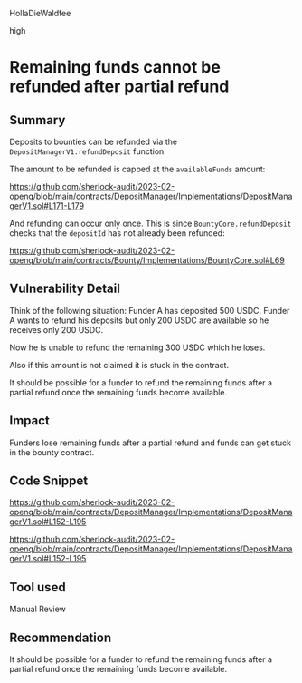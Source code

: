 HollaDieWaldfee

high

# Remaining funds cannot be refunded after partial refund

## Summary
Deposits to bounties can be refunded via the `DepositManagerV1.refundDeposit` function.

The amount to be refunded is capped at the `availableFunds` amount:

https://github.com/sherlock-audit/2023-02-openq/blob/main/contracts/DepositManager/Implementations/DepositManagerV1.sol#L171-L179

And refunding can occur only once. This is since `BountyCore.refundDeposit` checks that the `depositId` has not already been refunded:

https://github.com/sherlock-audit/2023-02-openq/blob/main/contracts/Bounty/Implementations/BountyCore.sol#L69

## Vulnerability Detail
Think of the following situation:
Funder A has deposited 500 USDC.
Funder A wants to refund his deposits but only 200 USDC are available so he receives only 200 USDC.

Now he is unable to refund the remaining 300 USDC which he loses.

Also if this amount is not claimed it is stuck in the contract.

It should be possible for a funder to refund the remaining funds after a partial refund once the remaining funds become available.

## Impact
Funders lose remaining funds after a partial refund and funds can get stuck in the bounty contract.

## Code Snippet
https://github.com/sherlock-audit/2023-02-openq/blob/main/contracts/DepositManager/Implementations/DepositManagerV1.sol#L152-L195

https://github.com/sherlock-audit/2023-02-openq/blob/main/contracts/DepositManager/Implementations/DepositManagerV1.sol#L152-L195

## Tool used
Manual Review

## Recommendation
It should be possible for a funder to refund the remaining funds after a partial refund once the remaining funds become available.